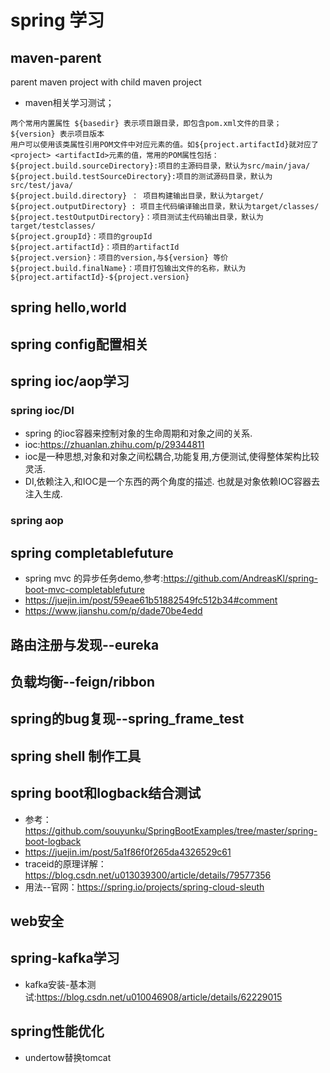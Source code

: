 # spring 学习
## maven-parent
parent maven project with child maven project
* maven相关学习测试；
```
两个常用内置属性 ${basedir} 表示项目跟目录，即包含pom.xml文件的目录；${version} 表示项目版本
用户可以使用该类属性引用POM文件中对应元素的值。如${project.artifactId}就对应了<project> <artifactId>元素的值，常用的POM属性包括：
${project.build.sourceDirectory}:项目的主源码目录，默认为src/main/java/
${project.build.testSourceDirectory}:项目的测试源码目录，默认为src/test/java/
${project.build.directory} ： 项目构建输出目录，默认为target/
${project.outputDirectory} : 项目主代码编译输出目录，默认为target/classes/
${project.testOutputDirectory}：项目测试主代码输出目录，默认为target/testclasses/
${project.groupId}：项目的groupId
${project.artifactId}：项目的artifactId
${project.version}：项目的version,与${version} 等价
${project.build.finalName}：项目打包输出文件的名称，默认为${project.artifactId}-${project.version}
```

## spring hello,world


## spring config配置相关

## spring ioc/aop学习
### spring ioc/DI
* spring 的ioc容器来控制对象的生命周期和对象之间的关系.
* ioc:https://zhuanlan.zhihu.com/p/29344811
* ioc是一种思想,对象和对象之间松耦合,功能复用,方便测试,使得整体架构比较灵活.
* DI,依赖注入,和IOC是一个东西的两个角度的描述. 也就是对象依赖IOC容器去注入生成.


### spring aop


## spring completablefuture
* spring mvc 的异步任务demo,参考:https://github.com/AndreasKl/spring-boot-mvc-completablefuture
* https://juejin.im/post/59eae61b51882549fc512b34#comment
* https://www.jianshu.com/p/dade70be4edd


## 路由注册与发现--eureka

## 负载均衡--feign/ribbon

## spring的bug复现--spring_frame_test

## spring shell 制作工具


## spring boot和logback结合测试
* 参考：https://github.com/souyunku/SpringBootExamples/tree/master/spring-boot-logback
* https://juejin.im/post/5a1f86f0f265da4326529c61
* traceid的原理详解：https://blog.csdn.net/u013039300/article/details/79577356
* 用法--官网：https://spring.io/projects/spring-cloud-sleuth

## web安全


## spring-kafka学习
* kafka安装-基本测试:https://blog.csdn.net/u010046908/article/details/62229015


## spring性能优化
* undertow替换tomcat